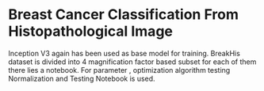 # Breast Cancer Classification From Histopathological Image
Inception V3 again has been used as base model for training.
BreakHis dataset is divided into 4 magnification factor based subset for each of them there lies a notebook.
For parameter , optimization algorithm testing Normalization and Testing Notebook is used.
